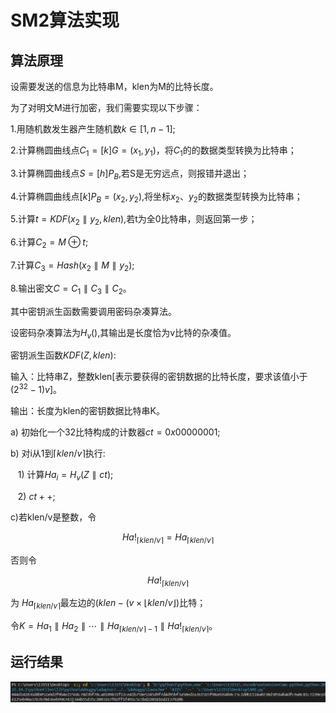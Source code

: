 # SM2算法实现

## 算法原理

设需要发送的信息为比特串M，klen为M的比特长度。

为了对明文M进行加密，我们需要实现以下步骤：

1.用随机数发生器产生随机数$k\in [1,n-1]$;

2.计算椭圆曲线点$C_1= [k]G=(x_1,y_1)$，将$C_ 1$的的数据类型转换为比特串；

3.计算椭圆曲线点$S=[h]P_B$,若S是无穷远点，则报错并退出；

4.计算椭圆曲线点$[k]P_B=(x_2,y_2)$,将坐标$x_2$、$y_2$的数据类型转换为比特串；

5.计算$t=KDF(x_2 \parallel y_2,klen)$,若t为全0比特串，则返回第一步；

6.计算$C_2=M \oplus t$;

7.计算$C_3=Hash(x_2 \parallel M \parallel y_2)$;

8.输出密文$C=C_1 \parallel C_3 \parallel C_2$。

其中密钥派生函数需要调用密码杂凑算法。

设密码杂凑算法为$H_v()$,其输出是长度恰为v比特的杂凑值。

密钥派生函数$KDF(Z,klen)$:

输入：比特串Z，整数klen[表示要获得的密钥数据的比特长度，要求该值小于$(2^{32}-1)v$]。

输出：长度为klen的密钥数据比特串K。

a) 初始化一个32比特构成的计数器$ct=0x00000001$;

b) 对i从1到$\lceil klen/v \rceil$执行:

   1) 计算$Ha_i=H_v(Z \parallel ct)$;
   
   2) $ct++$;

c)若klen/v是整数，令 

$$Ha!_{\lceil klen/v \rceil}= Ha_{\lceil klen/v \rceil}$$

否则令

$$Ha!_{\lceil klen/v \rceil}$$

为 $Ha_{\lceil klen/v \rceil}$最左边的$(klen-(v\times \lfloor klen/v \rfloor)$比特；

令$K=Ha_1 \parallel Ha_2 \parallel \cdots \parallel Ha_{\lceil klen/v \rceil -1} \parallel Ha!_{\lceil klen/v \rceil}$。

## 运行结果

 ![This is an image](https://github.com/ziyizhou0813/Innovation-and-Entrepreneurship-Project/blob/main/SM2-implementation/SM2test.png)
